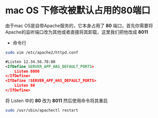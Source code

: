 # mac OS 下修改被默认占用的80端口

由于mac OS是自带Apache服务的，它本身占用了 **80** 端口，首先你需要将Apache的监听端口改为其他或者直接将其卸载，这里我们把他改成 **8011**

- 命令行

```bash
sudo vim /etc/apache2/httpd.conf
```

```xml
#Listen 12.34.56.78:80
<IfDefine SERVER_APP_HAS_DEFAULT_PORTS>
    Listen 8080
</IfDefine>
<IfDefine !SERVER_APP_HAS_DEFAULT_PORTS>
    Listen 80
</IfDefine>
```

将 Listen 中的 **80**  改为 **8011** 然后使用命令将其重启

```bash
sudo /usr/sbin/apachectl restart
```

